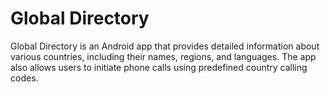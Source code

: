 # Global Directory

Global Directory is an Android app that provides detailed information about various countries, including their names, regions, and languages. The app also allows users to initiate phone calls using predefined country calling codes.
